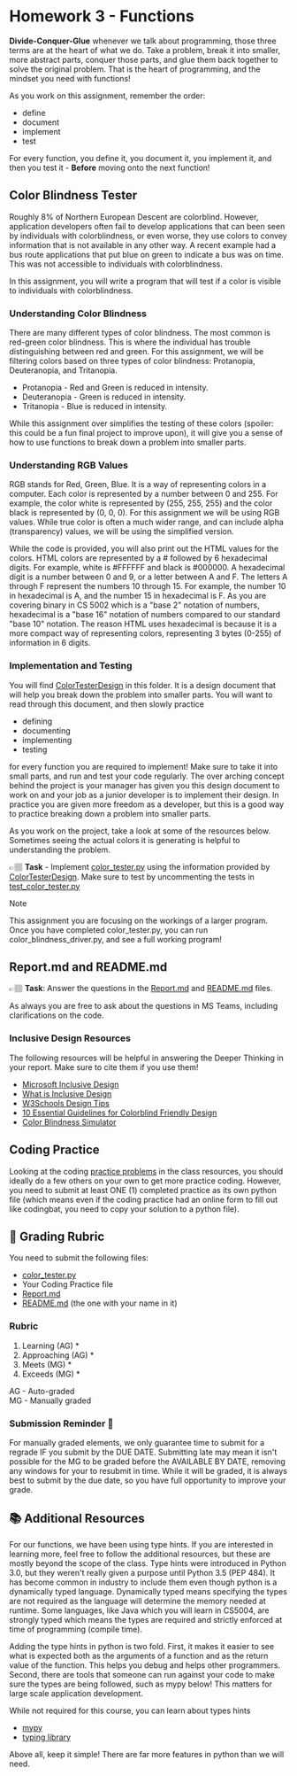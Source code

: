 # Homework 3 - Functions

**Divide-Conquer-Glue** whenever we talk about programming, those three terms are at the heart of what we do. Take a problem,
break it into smaller, more abstract parts, conquer those parts, and glue them back together to solve the original problem. That is the heart of programming, and the mindset you need with functions! 

As you work on this assignment, remember the order:

* define
* document
* implement
* test

For every function, you define it, you document it, you implement it, and then you test it - **Before** moving onto the next function!


## Color Blindness Tester
Roughly 8% of Northern European Descent are colorblind. However, application developers often fail to develop applications that can been seen by individuals with colorblindness, or even worse, they use colors to convey information that is not available in any other way. A recent example had a bus route applications that put 
blue on green to indicate a bus was on time. This was not accessible to individuals with colorblindness.

In this assignment, you will write a program that will test if a color is visible to individuals with colorblindness. 

### Understanding Color Blindness

There are many different types of color blindness. The most common is red-green color blindness. This is where the individual has trouble distinguishing between red and green. For this assignment, we will be filtering
colors based on three types of color blindness: Protanopia, Deuteranopia, and Tritanopia.

* Protanopia - Red and Green is reduced in intensity.
* Deuteranopia - Green is reduced in intensity.
* Tritanopia - Blue is reduced in intensity.

While this assignment over simplifies the testing of these colors (spoiler: this could be a fun final project to improve upon), it will give you a sense of how to use functions to break down a problem into smaller parts.

### Understanding RGB Values

RGB stands for Red, Green, Blue. It is a way of representing colors in a computer. Each color is represented by a number between 0 and 255. For example, the color white is represented by (255, 255, 255) and the color black is represented by (0, 0, 0). For this assignment we will be using RGB values. While true color is often a much wider range, and can include alpha (transparency) values, we will be using the simplified version.

While the code is provided, you will also print out the HTML values for the colors. HTML colors are represented by a # followed by 6 hexadecimal digits. For example, white is #FFFFFF and black is #000000. A hexadecimal digit is a number between 0 and 9, or a letter between A and F. The letters A through F represent the numbers 10 through 15. For example, the number 10 in hexadecimal is A, and the number 15 in hexadecimal is F. As you are covering binary in CS 5002 which is a "base 2" notation of numbers, hexadecimal is a "base 16" notation of numbers compared to our standard "base 10" notation. The reason HTML uses hexadecimal is because it is a more compact way of representing colors, representing 3 bytes (0-255) of information in 6 digits.


### Implementation and Testing
You will find [ColorTesterDesign](ColorTesterDesign.md) in this folder. It is a design document that will help you break down the problem into smaller parts. You will want to read through this document, and then slowly practice

* defining
* documenting
* implementing
* testing

for every function you are required to implement! Make sure to take it into small parts, and run and test your code regularly.  The over arching concept behind the project is your manager has given you this design document to work on and your job as a junior developer is to implement their design. In practice you are given more freedom as a developer, but this is a good way to practice breaking down a problem into smaller parts. 

As you work on the project, take a look at some of the resources below. Sometimes seeing the actual colors it is generating is helpful to understanding the problem.

👉🏽 **Task**  - Implement [color_tester.py](../src/color_tester.py) using the information provided by [ColorTesterDesign](ColorTesterDesign.md). Make sure to test by uncommenting the tests in [test_color_tester.py](../tests/test_color_tester.py)

> [!NOTE]
> This assignment you are focusing on the workings of a larger program. Once you have completed 
> color_tester.py, you can run color_blindness_driver.py, and see a full working program! 

## Report.md and README.md

👉🏽 **Task**: Answer the questions in the [Report.md](../Report.md) and [README.md](../README.md) files. 


As always you are free to ask about the questions in MS Teams, including clarifications on the code. 

### Inclusive Design Resources
The following resources will be helpful in answering the Deeper Thinking in your report. Make sure to
cite them if you use them!

* [Microsoft Inclusive Design](https://inclusive.microsoft.design/)
* [What is Inclusive Design](http://www.inclusivedesigntoolkit.com/whatis/whatis.html)
* [W3Schools Design Tips](https://www.w3.org/WAI/tips/designing/)
* [10 Essential Guidelines for Colorblind Friendly Design](https://www.colorblindguide.com/post/colorblind-friendly-design-3)
* [Color Blindness Simulator](https://www.color-blindness.com/coblis-color-blindness-simulator/)


## Coding Practice
Looking at the coding [practice problems](https://github.com/CS5001-khoury/Resources/blob/main/PracticeProblems.md) in the class resources, you should ideally do a few
others on your own to get more practice coding.  However, you need to submit at least ONE (1) 
completed practice as its own python file (which means even if the coding practice had an online
form to fill out like codingbat, you need to copy your solution to a python file). 




## 📝 Grading Rubric

You need to submit the following files:

* [color_tester.py](../src/color_tester.py)
* Your Coding Practice file
* [Report.md](../Report.md)
* [README.md](../README.md) (the one with your name in it)


### Rubric


1. Learning (AG)
   * 
2. Approaching  (AG)
   * 
3. Meets  (MG)
   * 
4. Exceeds  (MG)
   * 


AG - Auto-graded  
MG - Manually graded



### Submission Reminder 🚨
For manually graded elements, we only guarantee time to submit for a regrade IF you submit by the DUE DATE. Submitting late may mean it isn't possible for the MG to be graded before the AVAILABLE BY DATE, removing any windows for your to resubmit in time. While it will be graded, it is always best to submit by the due date, so you have full opportunity to improve your grade.

## 📚 Additional Resources

For our functions, we have been using type hints. If you are interested in learning more, feel free to follow the additional resources, but these are mostly beyond the scope of the class. Type hints were introduced in Python 3.0, but they weren't really given a purpose until Python 3.5 (PEP 484). It has become common in industry to include them even though python is a dynamically typed language. Dynamically typed means specifying the types are not required as the language will determine the memory needed at runtime. Some languages, like Java which you will learn in CS5004, are strongly typed which means the types are required and strictly enforced at time of programming (compile time). 

Adding the type hints in python is two fold. First, it makes it easier to see what is expected both as the arguments of a function and as the return value of the function. This helps you debug and helps other programmers. Second, there are tools that someone can run against your code to make sure the types are being followed, such as mypy below! This matters for large scale application development.

While not required for this course, you can learn about types hints
* [mypy](https://mypy.readthedocs.io/en/latest/)
* [typing library](https://docs.python.org/3/library/typing.html)

Above all, keep it simple! There are far more features in python than we will need. 

